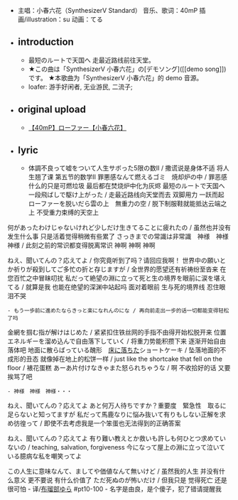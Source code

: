 - 主唱：小春六花（SynthesizerV Standard）
音乐、歌词：40mP
插画/illustration：su
动画：てる
- ## introduction
    - 最短のルートで天国へ
走最近路线前往天堂。
    - ★この曲は「SynthesizerV 小春六花」の[デモソング]([[demo song]])です。
★本歌曲为「SynthesizerV 小春六花」的 demo 音源。
    - loafer: 游手好闲者, 无业游民, 二流子;
- ## original upload 
    - [【40mP】ローファー【小春六花】](https://www.bilibili.com/video/BV1EV411Y7Xc)
- ## lyric
    - 体調不良って嘘をついて人生サボった5限の数Ⅱ / 撒谎说是身体不适 将人生翘了课 第五节的数学Ⅱ
罪悪感なんて燃えるゴミ　焼却炉の中 / 罪恶感什么的只是可燃垃圾 最后都在焚烧炉中化为灰烬
最短のルートで天国へ　一段飛ばしで駆け上がった / 走最近路线向天堂而去 双脚用力 一跃而起
ローファーを脱いだら雲の上　無重力の空 / 脱下制服鞋就能抵达云端之上 不受重力束缚的天空上

何があったわけじゃないけれど少しだけ生きてることに疲れたの / 虽然也并没有发生什么事 只是活着觉得稍微有些累了
さっきまでの常識は非常識　神様　神様　神様 / 此刻之前的常识都变得脱离常识   神啊  神啊  神啊

ねえ、聞いてんの？応えてよ / 你究竟听到了吗？请回应我啊！
世界中の願いとか祈りが殺到してご多忙の折と存じますが / 全世界的愿望还有祈祷纷至沓来  在您百忙之中冒昧叨扰
私だって絶望の淵に立って死と生の境界を眼前に涙を堪えてる / 就算是我 也能在绝望的深渊中站起吗 面对着眼前 生与死的境界线 忍住眼泪不哭


    - もう一歩前に進めたならきっと楽になれんのにな / 再向前走出一步的话一切都能变得轻松了吗
金網を掴む指が解けはじめた / 紧紧扣住铁丝网的手指不由得开始松脱开来
位置エネルギーを溜め込んで自由落下していく / 将重力势能积攒下来 逐渐开始自由落体吧
地面に散らばっている醜形　[床に落ちた](yuka)ショートケーキ / 坠落地面的不成形的丑态 就像掉在地上的松饼一样 / just like the shortcake that fell on the floor / 裱花蛋糕
あーあ片付けなきゃまた怒られちゃうな / 啊 不收拾好的话 又要挨骂了吧


    - 神様　神様　神様・・・

ねえ、聞いてんの？応えてよ
あと何万人待ちですか？重要度　緊急性　取るに足らないと知ってますが
私だって馬鹿なりに悩み抜いて有りもしない正解を求め彷徨って / 即使不去考虑我是一个笨蛋也无法得到的正确答案

ねえ、聞いてんの？応えてよ
有り難い教えとか救いも許しも何ひとつ求めていないの / teaching, salvation, forgiveness
今になって屋上の淵に立って泣いている臆病な私を嘲笑ってよ

この人生に意味なんて、ましてや価値なんて無いけど / 虽然我的人生 并没有什么意义 更不要说 有什么价值了
ただ死ぬのが怖いだけ / 但我只是 觉得死亡 还是很可怕
    - 译/[布瑠部ゆら](https://space.bilibili.com/8045334) #pt10-100
        - 名字是由良，是个傻子，犯了错请提醒我
